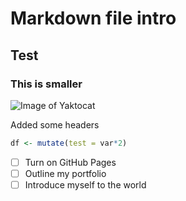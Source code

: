 # Markdown file intro
## Test 
### This is smaller

![Image of Yaktocat](https://octodex.github.com/images/yaktocat.png)

Added some headers

```R
df <- mutate(test = var*2)
```

- [ ] Turn on GitHub Pages
- [ ] Outline my portfolio
- [ ] Introduce myself to the world
